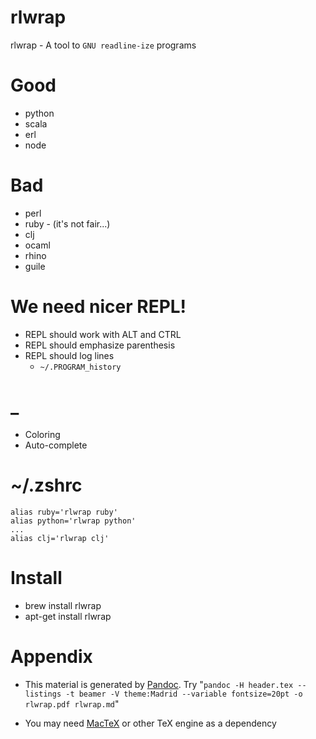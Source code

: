 # rlwrap

rlwrap - A tool to `GNU readline-ize` programs

# Good

* python
* scala
* erl
* node

# Bad

* perl
* ruby - (it's not fair...)
* clj
* ocaml
* rhino
* guile

# We need nicer REPL!

* REPL should work with ALT and CTRL
* REPL should emphasize parenthesis
* REPL should log lines
    * `~/.PROGRAM_history`

# _

* Coloring
* Auto-complete

# ~/.zshrc

```
alias ruby='rlwrap ruby'
alias python='rlwrap python'
...
alias clj='rlwrap clj'
```

# Install

* brew install rlwrap
* apt-get install rlwrap

# Appendix

* This material is generated by [Pandoc](http://johnmacfarlane.net/pandoc/). Try "`pandoc -H header.tex --listings -t beamer -V theme:Madrid --variable fontsize=20pt -o rlwrap.pdf rlwrap.md`"

* You may need [MacTeX](http://tug.org/mactex/) or other TeX engine as a dependency
